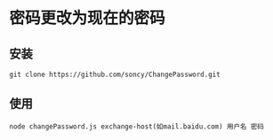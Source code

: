 # 密码更改为现在的密码

## 安装
    git clone https://github.com/soncy/ChangePassword.git

## 使用
    node changePassword.js exchange-host(如mail.baidu.com) 用户名 密码
